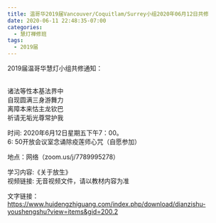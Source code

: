 ```yaml
---
title: 温哥华2019届Vancouver/Coquitlam/Surrey小组2020年06月12日共修
date: 2020-06-11 22:48:35-07:00
categories:
  - 慧灯禅修班
tags:
  - 2019届
---
```

2019届温哥华慧灯小组共修通知：

</br>诸法等性本基法界中 </br>自现圆满三身游舞力 </br>离障本来怙主龙钦巴 </br>祈请无垢光尊常护我

时间: 2020年6月12日星期五下午7：00。</br>6: 50开放会议室念诵除疫莲师心咒（自愿参加）

地点：网络（zoom.us/j/7789995278）

学习内容:《关于放生》
</br>视频链接: 无音视频文件，请以教材内容为准


文字链接：</br>https://www.huidengzhiguang.com/index.php/download/dianzishu-youshengshu?view=items&gid=200.2